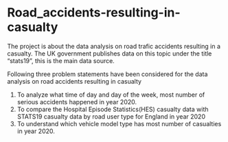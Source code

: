 # Road_accidents-resulting-in-casualty
 The project is about the data analysis on road trafic accidents resulting in a casualty. The UK government publishes data on this topic under the title “stats19”, this is the main data source.
 
 Following three problem statements have been considered for the data analysis on road accidents resulting in casualty
1. To analyze what time of day and day of the week, most number of serious accidents happened in year 2020.
2. To compare the Hospital Episode Statistics(HES) casualty data with STATS19 casualty data by road user type for England in year 2020
3. To understand which vehicle model type has most number of casualties in year 2020.
